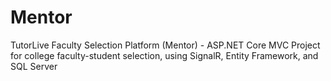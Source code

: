 # Mentor
TutorLive Faculty Selection Platform (Mentor) - ASP.NET Core MVC Project for college faculty-student selection, using SignalR, Entity Framework, and SQL Server
